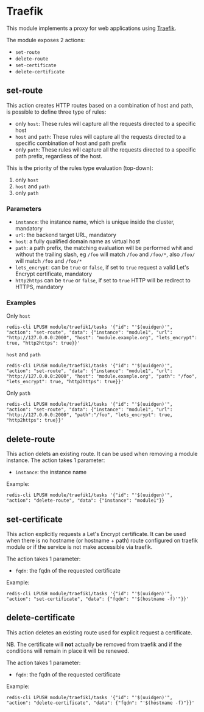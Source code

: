 # Traefik

This module implements a proxy for web applications using [Traefik](https://doc.traefik.io/traefik/).

The module exposes 2 actions:
- `set-route`
- `delete-route`
- `set-certificate`
- `delete-certificate`

## set-route

This action creates HTTP routes based on a combination of host and path, is possible to define three type
of rules:

* only `host`: These rules will capture all the requests directed to a specific host
* `host` and `path`: These rules will capture all the requests directed to a specific combination of host and path prefix
* only `path`: These rules will capture all the requests directed to a specific path prefix, regardless of the host.

This is the priority of the rules type evaluation (top-down):

1. only `host`
1. `host` and `path`
1. only `path`

### Parameters

- `instance`: the instance name, which is unique inside the cluster, mandatory
- `url`: the backend target URL, mandatory
- `host`: a fully qualified domain name as virtual host
- `path`: a path prefix, the matching evaluation will be performed whit and without the trailing slash, eg `/foo` will match `/foo` and `/foo/*`, also `/foo/` will match `/foo` and `/foo/*`
- `lets_encrypt`: can be `true` or `false`, if set to `true` request a valid Let's Encrypt certificate, mandatory
- `http2https` can be `true` or `false`, if set to `true` HTTP will be redirect to HTTPS, mandatory

### Examples

Only `host`
```
redis-cli LPUSH module/traefik1/tasks '{"id": "'$(uuidgen)'", "action": "set-route", "data": {"instance": "module1", "url": "http://127.0.0.0:2000", "host": "module.example.org", "lets_encrypt": true, "http2https": true}}'
```

`host` and `path`
```
redis-cli LPUSH module/traefik1/tasks '{"id": "'$(uuidgen)'", "action": "set-route", "data": {"instance": "module1", "url": "http://127.0.0.0:2000", "host": "module.example.org", "path": "/foo", "lets_encrypt": true, "http2https": true}}'
```
Only `path`

```
redis-cli LPUSH module/traefik1/tasks '{"id": "'$(uuidgen)'", "action": "set-route", "data": {"instance": "module1", "url": "http://127.0.0.0:2000", "path":"/foo", "lets_encrypt": true, "http2https": true}}'
```

## delete-route

This action delets an existing route. It can be used when removing a module instance.
The action takes 1 parameter:
- `instance`: the instance name

Example:
```
redis-cli LPUSH module/traefik1/tasks '{"id": "'$(uuidgen)'", "action": "delete-route", "data": {"instance": "module1"}}
```

## set-certificate

This action explicitly requests a Let's Encrypt certificate. It can be used when there is no hostname (or hostname + path) route configured on traefik module or if the service is not make accessible via traefik.

The action takes 1 parameter:
- `fqdn`: the fqdn of the requested certificate

Example:
```
redis-cli LPUSH module/traefik1/tasks '{"id": "'$(uuidgen)'", "action": "set-certificate", "data": {"fqdn": "'$(hostname -f)'"}}'
```
## delete-certificate

This action deletes an existing route used for explicit request a certificate.

NB. The certificate will **not** actually be removed from traefik and if the conditions will remain in place it will be renewed.

The action takes 1 parameter:
- `fqdn`: the fqdn of the requested certificate

Example:
```
redis-cli LPUSH module/traefik1/tasks '{"id": "'$(uuidgen)'", "action": "delete-certificate", "data": {"fqdn": "'$(hostname -f)"}}'
```
